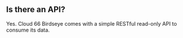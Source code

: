 


## Is there an API?
Yes. Cloud 66 Birdseye comes with a simple RESTful read-only API to consume its data.


